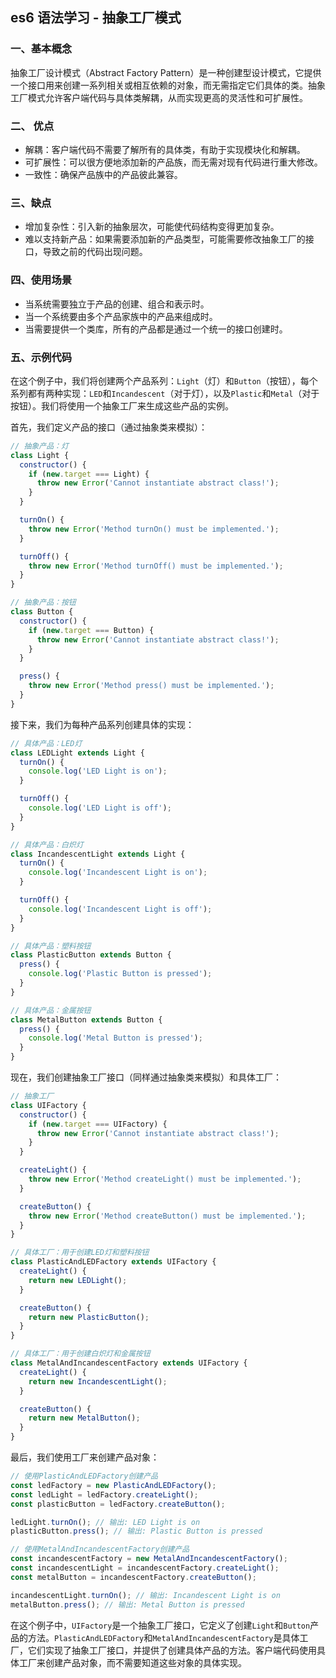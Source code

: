 ## es6 语法学习 - 抽象工厂模式

### 一、基本概念

抽象工厂设计模式（Abstract Factory Pattern）是一种创建型设计模式，它提供一个接口用来创建一系列相关或相互依赖的对象，而无需指定它们具体的类。抽象工厂模式允许客户端代码与具体类解耦，从而实现更高的灵活性和可扩展性。

### 二、 优点

- 解耦：客户端代码不需要了解所有的具体类，有助于实现模块化和解耦。
- 可扩展性：可以很方便地添加新的产品族，而无需对现有代码进行重大修改。
- 一致性：确保产品族中的产品彼此兼容。

### 三、缺点

- 增加复杂性：引入新的抽象层次，可能使代码结构变得更加复杂。
- 难以支持新产品：如果需要添加新的产品类型，可能需要修改抽象工厂的接口，导致之前的代码出现问题。

### 四、使用场景

- 当系统需要独立于产品的创建、组合和表示时。
- 当一个系统要由多个产品家族中的产品来组成时。
- 当需要提供一个类库，所有的产品都是通过一个统一的接口创建时。

### 五、示例代码

在这个例子中，我们将创建两个产品系列：`Light`（灯）和`Button`（按钮），每个系列都有两种实现：`LED`和`Incandescent`（对于灯），以及`Plastic`和`Metal`（对于按钮）。我们将使用一个抽象工厂来生成这些产品的实例。

首先，我们定义产品的接口（通过抽象类来模拟）：

```javascript
// 抽象产品：灯
class Light {
  constructor() {
    if (new.target === Light) {
      throw new Error('Cannot instantiate abstract class!');
    }
  }

  turnOn() {
    throw new Error('Method turnOn() must be implemented.');
  }

  turnOff() {
    throw new Error('Method turnOff() must be implemented.');
  }
}

// 抽象产品：按钮
class Button {
  constructor() {
    if (new.target === Button) {
      throw new Error('Cannot instantiate abstract class!');
    }
  }

  press() {
    throw new Error('Method press() must be implemented.');
  }
}
```

接下来，我们为每种产品系列创建具体的实现：

```javascript
// 具体产品：LED灯
class LEDLight extends Light {
  turnOn() {
    console.log('LED Light is on');
  }

  turnOff() {
    console.log('LED Light is off');
  }
}

// 具体产品：白炽灯
class IncandescentLight extends Light {
  turnOn() {
    console.log('Incandescent Light is on');
  }

  turnOff() {
    console.log('Incandescent Light is off');
  }
}

// 具体产品：塑料按钮
class PlasticButton extends Button {
  press() {
    console.log('Plastic Button is pressed');
  }
}

// 具体产品：金属按钮
class MetalButton extends Button {
  press() {
    console.log('Metal Button is pressed');
  }
}
```

现在，我们创建抽象工厂接口（同样通过抽象类来模拟）和具体工厂：

```javascript
// 抽象工厂
class UIFactory {
  constructor() {
    if (new.target === UIFactory) {
      throw new Error('Cannot instantiate abstract class!');
    }
  }

  createLight() {
    throw new Error('Method createLight() must be implemented.');
  }

  createButton() {
    throw new Error('Method createButton() must be implemented.');
  }
}

// 具体工厂：用于创建LED灯和塑料按钮
class PlasticAndLEDFactory extends UIFactory {
  createLight() {
    return new LEDLight();
  }

  createButton() {
    return new PlasticButton();
  }
}

// 具体工厂：用于创建白炽灯和金属按钮
class MetalAndIncandescentFactory extends UIFactory {
  createLight() {
    return new IncandescentLight();
  }

  createButton() {
    return new MetalButton();
  }
}
```

最后，我们使用工厂来创建产品对象：

```javascript
// 使用PlasticAndLEDFactory创建产品
const ledFactory = new PlasticAndLEDFactory();
const ledLight = ledFactory.createLight();
const plasticButton = ledFactory.createButton();

ledLight.turnOn(); // 输出: LED Light is on
plasticButton.press(); // 输出: Plastic Button is pressed

// 使用MetalAndIncandescentFactory创建产品
const incandescentFactory = new MetalAndIncandescentFactory();
const incandescentLight = incandescentFactory.createLight();
const metalButton = incandescentFactory.createButton();

incandescentLight.turnOn(); // 输出: Incandescent Light is on
metalButton.press(); // 输出: Metal Button is pressed
```

在这个例子中，`UIFactory`是一个抽象工厂接口，它定义了创建`Light`和`Button`产品的方法。`PlasticAndLEDFactory`和`MetalAndIncandescentFactory`是具体工厂，它们实现了抽象工厂接口，并提供了创建具体产品的方法。客户端代码使用具体工厂来创建产品对象，而不需要知道这些对象的具体实现。

